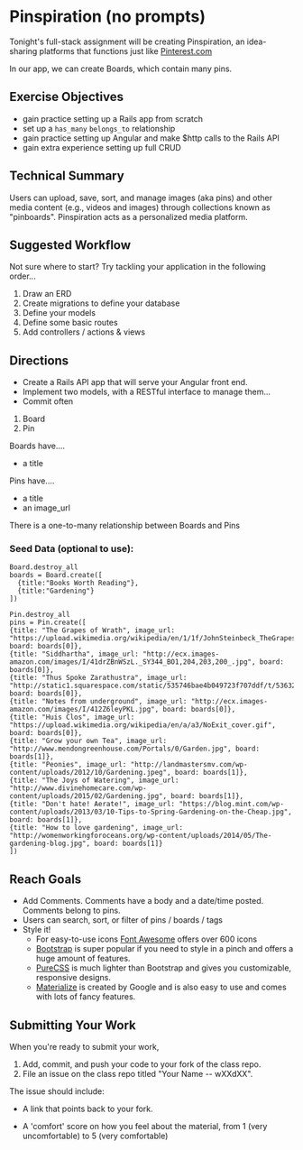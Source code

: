 # Pinspiration (no prompts)

Tonight's full-stack assignment will be creating Pinspiration, an idea-sharing platforms that functions just like [Pinterest.com](https://www.pinterest.com/)

In our app, we can create Boards, which contain many pins.

## Exercise Objectives

- gain practice setting up a Rails app from scratch
- set up a `has_many` `belongs_to` relationship
- gain practice setting up Angular and make $http calls to the Rails API
- gain extra experience setting up full CRUD

## Technical Summary

Users can upload, save, sort, and manage images (aka pins) and other media content (e.g., videos and images) through collections known as "pinboards". Pinspiration acts as a personalized media platform.

## Suggested Workflow

Not sure where to start? Try tackling your application in the following order...

1. Draw an ERD
2. Create migrations to define your database
3. Define your models
4. Define some basic routes
5. Add controllers / actions & views


## Directions

- Create a Rails API app that will serve your Angular front end.
- Implement two models, with a RESTful interface to manage them...
- Commit often

1. Board
2. Pin

Boards have....

  - a title

Pins have....

  - a title
  - an image_url

There is a one-to-many relationship between Boards and Pins


### Seed Data (optional to use):
```
Board.destroy_all
boards = Board.create([
  {title:"Books Worth Reading"},
  {title:"Gardening"}
])

Pin.destroy_all
pins = Pin.create([
{title: "The Grapes of Wrath", image_url: "https://upload.wikimedia.org/wikipedia/en/1/1f/JohnSteinbeck_TheGrapesOfWrath.jpg", board: boards[0]},
{title: "Siddhartha", image_url: "http://ecx.images-amazon.com/images/I/41drZBnWSzL._SY344_BO1,204,203,200_.jpg", board: boards[0]},
{title: "Thus Spoke Zarathustra", image_url: "http://static1.squarespace.com/static/535746bae4b049723f707ddf/t/53632dd8e4b0b6889d1b5c8a/1399008742739/Thus+Spoke+Zarathustra", board: boards[0]},
{title: "Notes from underground", image_url: "http://ecx.images-amazon.com/images/I/412Z6leyPKL.jpg", board: boards[0]},
{title: "Huis Clos", image_url: "https://upload.wikimedia.org/wikipedia/en/a/a3/NoExit_cover.gif", board: boards[0]},
{title: "Grow your own Tea", image_url: "http://www.mendongreenhouse.com/Portals/0/Garden.jpg", board: boards[1]},
{title: "Peonies", image_url: "http://landmastersmv.com/wp-content/uploads/2012/10/Gardening.jpeg", board: boards[1]},
{title: "The Joys of Watering", image_url: "http://www.divinehomecare.com/wp-content/uploads/2015/02/Gardening.jpg", board: boards[1]},
{title: "Don't hate! Aerate!", image_url: "https://blog.mint.com/wp-content/uploads/2013/03/10-Tips-to-Spring-Gardening-on-the-Cheap.jpg", board: boards[1]},
{title: "How to love gardening", image_url: "http://womenworkingforoceans.org/wp-content/uploads/2014/05/The-gardening-blog.jpg", board: boards[1]}
])
```

## Reach Goals

- Add Comments. Comments have a body and a date/time posted. Comments belong to pins.
- Users can search, sort, or filter of pins / boards / tags
- Style it!
  - For easy-to-use icons [Font Awesome](http://fontawesome.io/) offers over 600 icons
  - [Bootstrap](http://getbootstrap.com/getting-started/) is super popular if you need to style in a pinch and offers a huge amount of features.
  - [PureCSS](https://purecss.io/) is much lighter than Bootstrap and gives you customizable, responsive designs.
  - [Materialize](http://materializecss.com/) is created by Google and is also easy to use and comes with lots of fancy features.

## Submitting Your Work

  When you're ready to submit your work,

  1.  Add, commit, and push your code to your fork of the class repo.
  2.  File an issue on the class repo titled "Your Name -- wXXdXX".

  The issue should include:

  -   A link that points back to your fork.

  -   A 'comfort' score on how you feel about the material, from 1 (very
      uncomfortable) to 5 (very comfortable)
